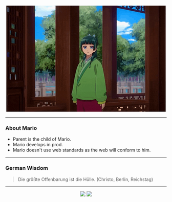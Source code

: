 <p align="center">
  <img src="assets/maomao.gif" />
</p>

---

### About Mario
- Parent is the child of Mario.
- Mario develops in prod.
- Mario doesn't use web standards as the web will conform to him.

---

### German Wisdom
> Die größte Offenbarung ist die Hülle. (Christo, Berlin, Reichstag)

---

<p align="center">
  <a>
    <img height="180em" src="https://github-readme-stats-eight-theta.vercel.app/api?username=Torfkopp&show_icons=true&theme=dark&include_all_commits=true&count_private=true"/>
  </a>
  <a href="https://github.com/Torfkopp?tab=repositories">
    <img height="180em" src="https://github-readme-stats-eight-theta.vercel.app/api/top-langs/?username=torfkopp&layout=compact&theme=dark&langs_count=8&hide=java"/>
  </a>
</p>
